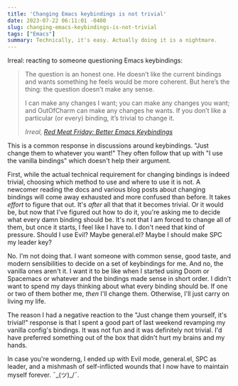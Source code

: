 ```yaml
---
title: 'Changing Emacs keybindings is not trivial'
date: 2023-07-22 06:11:01 -0400
slug: changing-emacs-keybindings-is-not-trivial
tags: ["Emacs"]
summary: Technically, it's easy. Actually doing it is a nightmare.
---
```


Irreal: reacting to someone questioning Emacs keybindings:

> The question is an honest one. He doesn’t like the current bindings and wants something he feels would be more coherent. But here’s the thing: the question doesn’t make any sense.
> 
> I can make any changes I want; you can make any changes you want; and OutOfCharm can make any changes he wants. If you don’t like a particular (or every) binding, it’s trivial to change it.
> 
> <cite>Irreal, [Red Meat Friday: Better Emacs Keybindings](https://irreal.org/blog/?p=11509)</cite>

This is a common response in discussions around keybindings. "Just change them to whatever you want!" They often follow that up with "I use the vanilla bindings" which doesn't help their argument.

First, while the actual technical requirement for changing bindings is indeed trivial, choosing which method to use and where to use it is not. A newcomer reading the docs and various blog posts about changing bindings will come away exhausted and more confused than before. It takes _effort_ to figure that out. It's _after_ all that that it becomes trivial. Or it would be, but now that I've figured out how to do it, you're asking me to decide what every damn binding should be. It's not that I am forced to change all of them, but once it starts, I feel like I have to. I don't need that kind of pressure. Should I use Evil? Maybe general.el? Maybe I should make SPC my leader key?

No. I'm not doing that. I want someone with common sense, good taste, and modern sensibilities to decide on a set of keybindings for me. And no, the vanilla ones aren't it. I want it to be like when I started using Doom or Spacemacs or whatever and the bindings made sense in short order. I didn't want to spend my days thinking about what every binding should be. If one or two of them bother me, _then_ I'll change them. Otherwise, I'll just carry on living my life.

The reason I had a negative reaction to the "Just change them yourself, it's trivial!" response is that I spent a good part of last weekend revamping my vanilla config's bindings. It was not fun and it was definitely not trivial. I'd have preferred something out of the box that didn't hurt my brains and my hands.

In case you're wonderng, I ended up with Evil mode, general.el, SPC as leader, and a mishmash of self-inflicted wounds that I now have to maintain myself forever. ¯\_(ツ)_/¯. 
